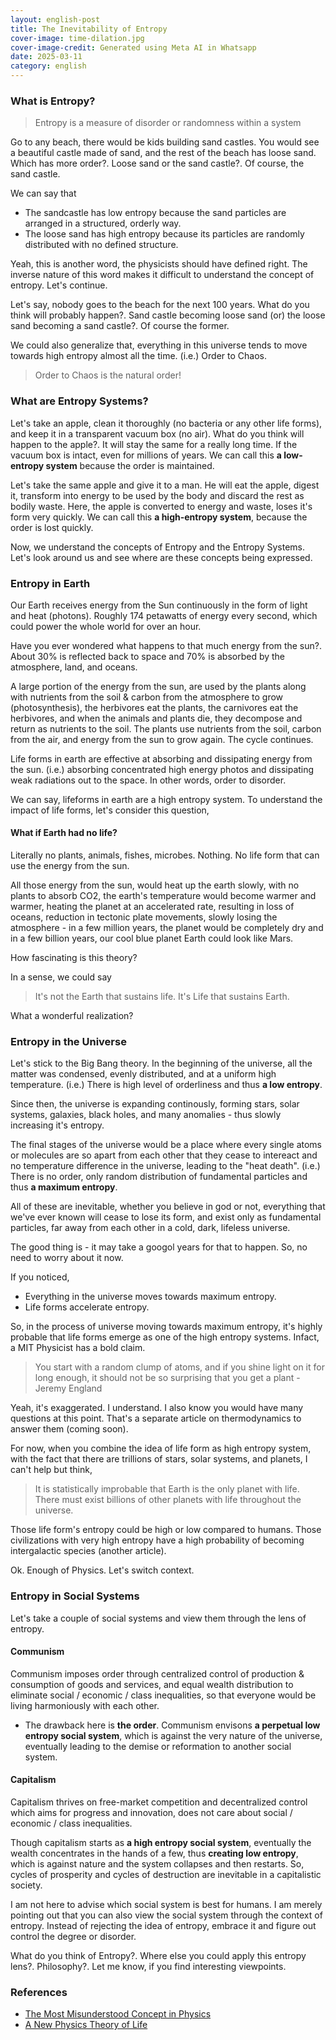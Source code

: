 ```yaml
---
layout: english-post
title: The Inevitability of Entropy
cover-image: time-dilation.jpg
cover-image-credit: Generated using Meta AI in Whatsapp
date: 2025-03-11
category: english
---
```


### What is Entropy?

> Entropy is a measure of disorder or randomness within a system

Go to any beach, there would be kids building sand castles. You would see a beautiful castle made of sand, and the rest of the beach has loose sand. Which has more order?. Loose sand or the sand castle?. Of course, the sand castle.

We can say that
- The sandcastle has low entropy because the sand particles are arranged in a structured, orderly way.
- The loose sand has high entropy because its particles are randomly distributed with no defined structure.

Yeah, this is another word, the physicists should have defined right. The inverse nature of this word makes it difficult to understand the concept of entropy. Let's continue.

Let's say, nobody goes to the beach for the next 100 years. What do you think will probably happen?. Sand castle becoming loose sand (or) the loose sand becoming a sand castle?. Of course the former.

We could also generalize that, everything in this universe tends to move towards high entropy almost all the time. (i.e.) Order to Chaos.

> Order to Chaos is the natural order!

### What are Entropy Systems?

Let's take an apple, clean it thoroughly (no bacteria or any other life forms), and keep it in a transparent vacuum box (no air). What do you think will happen to the apple?. It will stay the same for a really long time. If the vacuum box is intact, even for millions of years. We can call this **a low-entropy system** because the order is maintained.

Let's take the same apple and give it to a man. He will eat the apple, digest it, transform into energy to be used by the body and discard the rest as bodily waste. Here, the apple is converted to energy and waste, loses it's form very quickly. We can call this **a high-entropy system**, because the order is lost quickly.

Now, we understand the concepts of Entropy and the Entropy Systems. Let's look around us and see where are these concepts being expressed.

### Entropy in Earth

Our Earth receives energy from the Sun continuously in the form of light and heat (photons). Roughly 174 petawatts of energy every second, which could power the whole world for over an hour.

Have you ever wondered what happens to that much energy from the sun?. About 30% is reflected back to space and 70% is absorbed by the atmosphere, land, and oceans.

A large portion of the energy from the sun, are used by the plants along with nutrients from the soil & carbon from the atmosphere to grow (photosynthesis), the herbivores eat the plants, the carnivores eat the herbivores, and when the animals and plants die, they decompose and return as nutrients to the soil. The plants use nutrients from the soil, carbon from the air, and energy from the sun to grow again. The cycle continues.

Life forms in earth are effective at absorbing and dissipating energy from the sun. (i.e.) absorbing concentrated high energy photos and dissipating weak radiations out to the space. In other words, order to disorder.

We can say, lifeforms in earth are a high entropy system. To understand the impact of life forms, let's consider this question,

#### What if Earth had no life?

Literally no plants, animals, fishes, microbes. Nothing. No life form that can use the energy from the sun.

All those energy from the sun, would heat up the earth slowly, with no plants to absorb CO2, the earth's temperature would become warmer and warmer, heating the planet at an accelerated rate, resulting in loss of oceans, reduction in tectonic plate movements, slowly losing the atmosphere - in a few million years, the planet would be completely dry and in a few billion years, our cool blue planet Earth could look like Mars.

How fascinating is this theory?

In a sense, we could say

> It's not the Earth that sustains life. It's Life that sustains Earth.

What a wonderful realization?

### Entropy in the Universe

Let's stick to the Big Bang theory. In the beginning of the universe, all the matter was condensed, evenly distributed, and at a uniform high temperature. (i.e.) There is high level of orderliness and thus **a low entropy**.

Since then, the universe is expanding continously, forming stars, solar systems, galaxies, black holes, and many anomalies - thus slowly increasing it's entropy.

The final stages of the universe would be a place where every single atoms or molecules are so apart from each other that they cease to intereact and no temperature difference in the universe, leading to the "heat death". (i.e.) There is no order, only random distribution of fundamental particles and thus **a maximum entropy**.

All of these are inevitable, whether you believe in god or not, everything that we've ever known will cease to lose its form, and exist only as fundamental particles, far away from each other in a cold, dark, lifeless universe.

The good thing is - it may take a googol years for that to happen. So, no need to worry about it now.

If you noticed,
- Everything in the universe moves towards maximum entropy.
- Life forms accelerate entropy.

So, in the process of universe moving towards maximum entropy, it's highly probable that life forms emerge as one of the high entropy systems. Infact, a MIT Physicist has a bold claim.

> You start with a random clump of atoms, and if you shine light on it for long enough, it should not be so surprising that you get a plant - Jeremy England

Yeah, it's exaggerated. I understand. I also know you would have many questions at this point. That's a separate article on thermodynamics to answer them (coming soon).

For now, when you combine the idea of life form as high entropy system, with the fact that there are trillions of stars, solar systems, and planets, I can't help but think,

> It is statistically improbable that Earth is the only planet with life. There must exist billions of other planets with life throughout the universe.

Those life form's entropy could be high or low compared to humans. Those civilizations with very high entropy have a high probability of becoming intergalactic species (another article).

Ok. Enough of Physics. Let's switch context.

### Entropy in Social Systems

Let's take a couple of social systems and view them through the lens of entropy.

#### Communism

Communism imposes order through centralized control of production & consumption of goods and services, and equal wealth distribution to eliminate social / economic / class inequalities, so that everyone would be living harmoniously with each other.

- The drawback here is **the order**. Communism envisons **a perpetual low entropy social system**, which is against the very nature of the universe, eventually leading to the demise or reformation to another social system.

#### Capitalism

Capitalism thrives on free-market competition and decentralized control which aims for progress and innovation, does not care about social / economic / class inequalities.

Though capitalism starts as **a high entropy social system**, eventually the wealth concentrates in the hands of a few, thus **creating low entropy**, which is against nature and the system collapses and then restarts. So, cycles of prosperity and cycles of destruction are inevitable in a capitalistic society.

I am not here to advise which social system is best for humans. I am merely pointing out that you can also view the social system through the context of entropy. Instead of rejecting the idea of entropy, embrace it and figure out control the degree or disorder.

What do you think of Entropy?.  Where else you could apply this entropy lens?. Philosophy?. Let me know, if you find interesting viewpoints.

### References
- [The Most Misunderstood Concept in Physics](https://www.quantamagazine.org/a-new-thermodynamics-theory-of-the-origin-of-life-20140122/)
- [A New Physics Theory of Life](https://www.youtube.com/watch?v=DxL2HoqLbyA)
